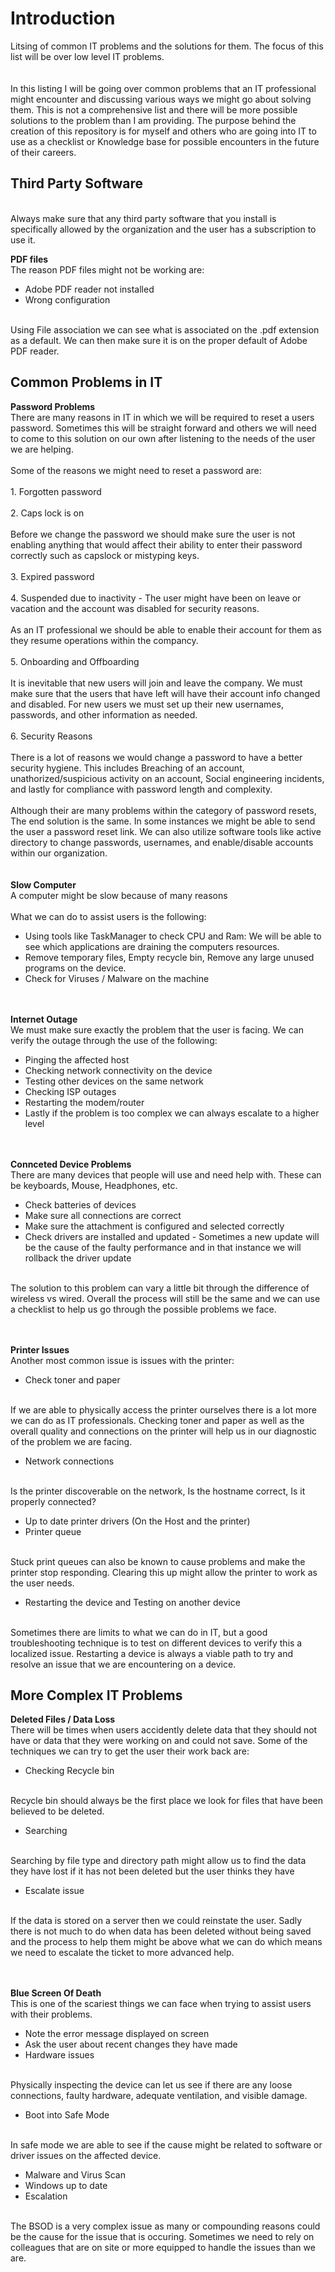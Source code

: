 # Introduction
Litsing of common IT problems and the solutions for them.
The focus of this list will be over low level IT problems.
<br></br>
<br>In this listing I will be going over common problems that an IT professional might encounter and discussing various ways we might go about solving them. This is not a comprehensive list and there will be more possible solutions to the problem than I am providing. The purpose behind the creation of this repository is for myself and others who are going into IT to use as a checklist or Knowledge base for possible encounters in the future of their careers.</br>

## Third Party Software
<br>Always make sure that any third party software that you install is specifically allowed by the organization and the user has a subscription to use it.</br>

<b>PDF files</b>
<br>The reason PDF files might not be working are:</br>
* Adobe PDF reader not installed
* Wrong configuration

<br>Using File association we can see what is associated on the .pdf extension as a default. We can then make sure it is on the proper default of Adobe PDF reader.</br>

## Common Problems in IT
<b>Password Problems</b>
<br>There are many reasons in IT in which we will be required to reset a users password. Sometimes this will be straight forward and others we will need to come to this solution on our own after listening to the needs of the user we are helping.</br>
<br>Some of the reasons we might need to reset a password are:</br>
<br>1. Forgotten password </br>
<br>2. Caps lock is on </br>
<br>Before we change the password we should make sure the user is not enabling anything that would affect their ability to enter their password correctly such as capslock or mistyping keys.</br>
<br>3. Expired password </br>
<br>4. Suspended due to inactivity - The user might have been on leave or vacation and the account was disabled for security reasons.</br>
<br>As an IT professional we should be able to enable their account for them as they resume operations within the compancy.</br>
<br>5. Onboarding and Offboarding</br>
<br>It is inevitable that new users will join and leave the company. We must make sure that the users that have left will have their account info changed and disabled. For new users we must set up their new usernames, passwords, and other information as needed.</br>
<br>6. Security Reasons</br>
<br>There is a lot of reasons we would change a password to have a better security hygiene. This includes Breaching of an account, unathorized/suspicious activity on an account, Social engineering incidents, and lastly for compliance with password length and complexity. </br>
<br>Although their are many problems within the category of password resets, The end solution is the same. In some instances we might be able to send the user a password reset link. We can also utilize software tools like active directory to change passwords, usernames, and enable/disable accounts within our organization. </br>
<br></br>
<b>Slow Computer</b>
<br>A computer might be slow because of many reasons</br>
<br>What we can do to assist users is the following:</br>
* Using tools like TaskManager to check CPU and Ram: We will be able to see which applications are draining the computers resources.
* Remove temporary files, Empty recycle bin, Remove any large unused programs on the device.
* Check for Viruses / Malware on the machine

<br></br>
<b>Internet Outage</b>
<br>We must make sure exactly the problem that the user is facing. We can verify the outage through the use of the following:</br>
* Pinging the affected host
* Checking network connectivity on the device
* Testing other devices on the same network
* Checking ISP outages
* Restarting the modem/router
* Lastly if the problem is too complex we can always escalate to a higher level


<br></br>
<b>Connceted Device Problems</b>
<br>There are many devices that people will use and need help with. These can be keyboards, Mouse, Headphones, etc. </br>
* Check batteries of devices
* Make sure all connections are correct
* Make sure the attachment is configured and selected correctly
* Check drivers are installed and updated - Sometimes a new update will be the cause of the faulty performance and in that instance we will rollback the driver update
  
<br>The solution to this problem can vary a little bit through the difference of wireless vs wired. Overall the process will still be the same and we can use a checklist to help us go through the possible problems we face.</br>

<br></br>
<b>Printer Issues</b>
<br>Another most common issue is issues with the printer:</br>
* Check toner and paper
  
<br>If we are able to physically access the printer ourselves there is a lot more we can do as IT professionals. Checking toner and paper as well as the overall quality and connections on the printer will help us in our diagnostic of the problem we are facing.</br>
* Network connections
  
<br>Is the printer discoverable on the network, Is the hostname correct, Is it properly connected?</br>
* Up to date printer drivers (On the Host and the printer)
* Printer queue

<br>Stuck print queues can also be known to cause problems and make the printer stop responding. Clearing this up might allow the printer to work as the user needs.</br>
* Restarting the device and Testing on another device
  
<br>Sometimes there are limits to what we can do in IT, but a good troubleshooting technique is to test on different devices to verify this a localized issue. Restarting a device is always a viable path to try and resolve an issue that we are encountering on a device.</br>


## More Complex IT Problems
<b>Deleted Files / Data Loss</b>
<br>There will be times when users accidently delete data that they should not have or data that they were working on and could not save. Some of the techniques we can try to get the user their work back are: </br>
* Checking Recycle bin

<br>Recycle bin should always be the first place we look for files that have been believed to be deleted.</br>
* Searching

<br>Searching by file type and directory path might allow us to find the data they have lost if it has not been deleted but the user thinks they have</br>
* Escalate issue

<br>If the data is stored on a server then we could reinstate the user. Sadly there is not much to do when data has been deleted without being saved and the process to help them might be above what we can do which means we need to escalate the ticket to more advanced help.</br>

<br></br>
<b>Blue Screen Of Death</b>
<br>This is one of the scariest things we can face when trying to assist users with their problems. </br>
* Note the error message displayed on screen
* Ask the user about recent changes they have made
* Hardware issues

<br>Physically inspecting the device can let us see if there are any loose connections, faulty hardware, adequate ventilation, and visible damage.</br>
* Boot into Safe Mode

<br>In safe mode we are able to see if the cause might be related to software or driver issues on the affected device.</br>
* Malware and Virus Scan
* Windows up to date
* Escalation

<br>The BSOD is a very complex issue as many or compounding reasons could be the cause for the issue that is occuring. Sometimes we need to rely on colleagues that are on site or more equipped to handle the issues than we are.</br>

